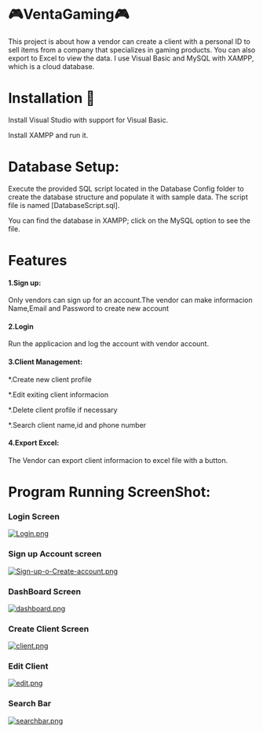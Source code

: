 
<h1> 🎮VentaGaming🎮</h1>
This project is about how a vendor can create a client with a personal ID to sell items from a company that specializes in gaming products. You can also export to Excel to view the data. I use Visual Basic and MySQL with XAMPP, which is a cloud database.

<h1>Installation 🔽</h1>
Install Visual Studio with support for Visual Basic.

Install XAMPP and run it.
<h1>Database Setup:</h1>
Execute the provided SQL script located in the Database Config folder to create the database structure and populate it with sample data. The script file is named [DatabaseScript.sql].

You can find the database in XAMPP; click on the MySQL option to see the file.

<h1>Features</h1>  <h4> 1.Sign up:</h4> 
Only vendors can sign up for an account.The vendor can make informacion Name,Email and Password to create new account

<h4>2.Login</h4>
Run the applicacion and log the account with vendor account.

<h4>3.Client Management:</h4>

*.Create new client profile

*.Edit exiting client informacion

*.Delete client profile if necessary

*.Search client name,id and phone number

<h4>4.Export Excel:</h4>

The Vendor can export client informacion to excel file with a button.


<h1>Program Running ScreenShot:</h1>

<h3>Login Screen</h3>

[![Login.png](https://i.postimg.cc/vT7GBP4W/Login.png)](https://postimg.cc/PvqgVQzx)


<h3>Sign up Account screen</h3>

[![Sign-up-o-Create-account.png](https://i.postimg.cc/651sBJ3d/Sign-up-o-Create-account.png)](https://postimg.cc/56vKmr80)


<h3>DashBoard Screen</h3>

[![dashboard.png](https://i.postimg.cc/B6QtxdKQ/dashboard.png)](https://postimg.cc/DWH2hp6t)


<h3>Create Client Screen</h3>

[![client.png](https://i.postimg.cc/W150x6w3/client.png)](https://postimg.cc/hX7JdmwW)

<h3>Edit Client</h3>

[![edit.png](https://i.postimg.cc/sXWrtm7C/edit.png)](https://postimg.cc/KkmwTn00)


<h3>Search Bar</h3>

[![searchbar.png](https://i.postimg.cc/mD6Gzq49/searchbar.png)](https://postimg.cc/1n6dbvfR)








